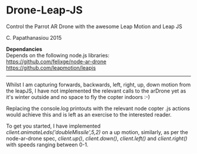 # Drone-Leap-JS
Control the Parrot AR Drone with the awesome Leap Motion and Leap JS

C. Papathanasiou 2015


<b>Dependancies</b>
<br>
Depends on the following node.js libraries:
<br>
https://github.com/felixge/node-ar-drone
<br>
https://github.com/leapmotion/leapjs

-----------------

Whilst I am capturing forwards, backwards, left, right, up, down motion from the leapJS, I have not implemented 
the relevant calls to the arDrone yet as it's winter outside and no space to fly the copter indoors :-)

Replacing the console.log printouts with the relevant node copter .js actions would achieve this and is left as an exercise
to the interested reader. 

To get you started, I have implemented <i>client.animateLeds('doubleMissile',5,2)</i> on a up motion, similarly, as per the node-ar-drone spec, <i>client.up()</i>, <i>client.down()</i>, <i>client.left()</i> and <i>client.right()</i> with speeds ranging between 0-1.
